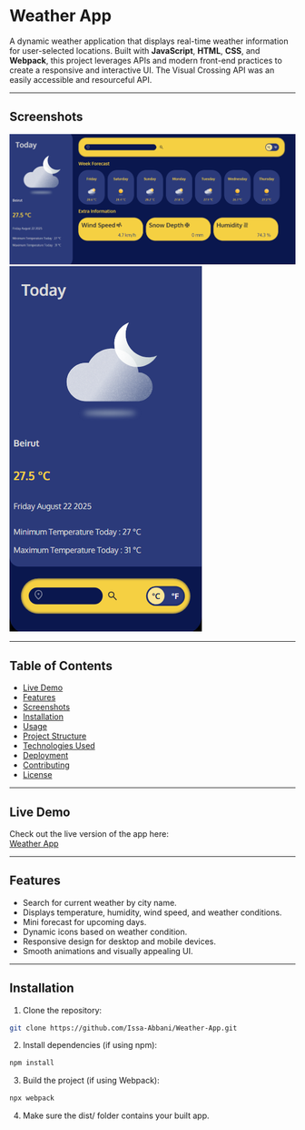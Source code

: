 # Weather App

A dynamic weather application that displays real-time weather information for user-selected locations. Built with **JavaScript**, **HTML**, **CSS**, and **Webpack**, this project leverages APIs and modern front-end practices to create a responsive and interactive UI. The Visual Crossing API was an easily accessible and resourceful API.

---

## Screenshots

![Weather App Screenshot 1](./src/assets/readme%20screenshots/Screenshot%202025-08-22%20214230.png)  
![Weather App Screenshot 2](./src/assets/readme%20screenshots/Screenshot%202025-08-22%20214246.png)  

---

## Table of Contents

- [Live Demo](#live-demo)  
- [Features](#features)  
- [Screenshots](#screenshots)  
- [Installation](#installation)  
- [Usage](#usage)  
- [Project Structure](#project-structure)  
- [Technologies Used](#technologies-used)  
- [Deployment](#deployment)  
- [Contributing](#contributing)  
- [License](#license)  

---

## Live Demo

Check out the live version of the app here:  
[Weather App](https://issa-abbani.github.io/Weather-App/)

---

## Features

- Search for current weather by city name.  
- Displays temperature, humidity, wind speed, and weather conditions.  
- Mini forecast for upcoming days.  
- Dynamic icons based on weather condition.  
- Responsive design for desktop and mobile devices.  
- Smooth animations and visually appealing UI.  

---

## Installation

1. Clone the repository:

```bash
git clone https://github.com/Issa-Abbani/Weather-App.git

```

2. Install dependencies (if using npm):

```bash
npm install

```


3. Build the project (if using Webpack):

```bash
npx webpack

```

4. Make sure the dist/ folder contains your built app.


